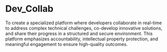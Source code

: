 # Dev_Collab
To create a specialized platform where developers collaborate in real-time to address complex technical challenges, co-develop innovative solutions, and share their progress in a structured and secure environment. This platform emphasizes accountability, intellectual property protection, and meaningful engagement to ensure high-quality outcomes.
